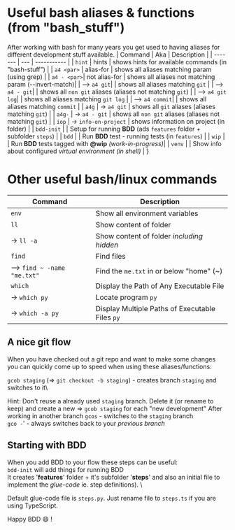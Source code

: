 # Useful bash aliases & functions (from "bash_stuff")

After working with bash for many years you get used to having aliases for different development stuff available.
  | Command     | Aka   | Description |
  | -------     | ---   | ----------- |
  | `hint`      | hints | shows hints for available commands (in "bash-stuff") |
  | `a4 <par>`  | alias-for | shows all aliases matching param (using grep) |
  | `a4 - <par>`| not alias-for | shows all aliases not matching param (--invert-match)|
  | --> `a4 git`| | shows all aliases matching `git` |
  | --> `a4 - git`| | shows all `non git` aliases (aliases not matching `git`) |
  | --> `a4 git log`| | shows all aliases matching `git log` |
  | --> `a4 commit`| | shows all aliases matching `commit` |
  | `a4g`       | -> `a4 git` | shows all `git` aliases (aliases matching `git`) |
  | `a4g-`      | -> `a4 - git` | shows all `non git` aliases (aliases not matching `git`) |
  | `iop`       | -> `info-on-project` | shows information on project (in folder) |
  | `bdd-init`  | | Setup for running **BDD** (ads `features` folder + subfolder `steps`) |
  | `bdd`  	    | | Run **BDD** test - running tests (in `features`) |
  | `wip`       | | Run **BDD** tests tagged with **@wip** _(work-in-progress)_|
  | `venv`      | | Show info about configured _virtual environment (in shell)_ |
}

# Other useful bash/linux commands

  | Command       | Description |
  | -------       | ----------- |
  | `env`         | Show all environment variables |
  | `ll`          | Show content of folder |
  | -> `ll -a`    | Show content of folder _including hidden_ |
  | `find`        | Find files |
  | --> `find ~ -name "me.txt"` | Find the `me.txt` in or below "home" (~) |
  | `which` | Display the Path of Any Executable File |
  | -> `which py` | Locate program `py`|
  | -> `which -a py` | Display Multiple Paths of Executable Files `py`|


## A nice git flow

When you have checked out a git repo and want to make some changes you can quickly come up to speed when using these aliases/functions:

  `gcob staging` (=> `git checkout -b staging`) - creates branch `staging` and switches to it\

Hint:
  Don't reuse a already used `staging` branch.
  Delete it (or rename to keep) and create a new => `gcob staging` for each "new development"
After working in another branch
  `gcos` - switches to the `staging` branch\
  `gco -`' - always switches back to your *previous branch*

## Starting with BDD

When you add BDD to your flow these steps can be useful:\
`bdd-init` will add things for running BDD \
It creates '**features**' folder + it's subfolder '**steps**' and also an initial file to implement the *glue-code* ie. step definitions). \
<!-- TODO: find correct file extension context based on project-type (or param to bdd-init) \ -->
<!-- TODO: If django involved in python project, put things under tests folder. run bbd with behave-django (manage.py behave) -->
Default glue-code file is `steps.py`. Just rename file to `steps.ts` if you are using TypeScript.

Happy BDD :smile: !
